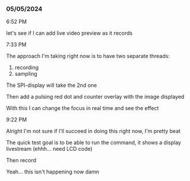### 05/05/2024

6:52 PM

let's see if I can add live video preview as it records

7:33 PM

The approach I'm taking right now is to have two separate threads:

1) recording
2) sampling

The SPI-display will take the 2nd one

Then add a pulsing red dot and counter overlay with the image displayed

With this I can change the focus in real time and see the effect

9:22 PM

Alright I'm not sure if I'll succeed in doing this right now, I'm pretty beat

The quick test goal is to be able to run the command, it shows a display livestream (ehhh... need LCD code)

Then record

Yeah... this isn't happening now damn
